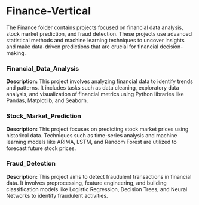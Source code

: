 # Finance-Vertical
The Finance folder contains projects focused on financial data analysis, stock market prediction, and fraud detection. These projects use advanced statistical methods and machine learning techniques to uncover insights and make data-driven predictions that are crucial for financial decision-making.
<p style="font-size:12px;">
  
### Financial_Data_Analysis
**Description:** This project involves analyzing financial data to identify trends and patterns. It includes tasks such as data cleaning, exploratory data analysis, and visualization of financial metrics using Python libraries like Pandas, Matplotlib, and Seaborn.
</p>
<p style="font-size:12px;">
  
### Stock_Market_Prediction
**Description:** This project focuses on predicting stock market prices using historical data. Techniques such as time-series analysis and machine learning models like ARIMA, LSTM, and Random Forest are utilized to forecast future stock prices.
</p>
<p style="font-size:12px;">
  
### Fraud_Detection
**Description:** This project aims to detect fraudulent transactions in financial data. It involves preprocessing, feature engineering, and building classification models like Logistic Regression, Decision Trees, and Neural Networks to identify fraudulent activities.
</p>
